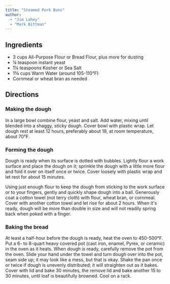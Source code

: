 ```yaml
---
title: "Steamed Pork Buns"
author:
  - "Jim Lahey"
  - "Mark Bittman"
---
```


## Ingredients

- 3 cups All-Purpose Flour or Bread Flour, plus more for dusting
- ¼ teaspoon instant yeast
- 1¼ teaspoons Kosher or Sea Salt
- 1⅝ cups Warm Water (around 105-110°F)
- Cornmeal or wheat bran as needed

## Directions

### Making the dough

In a large bowl combine flour, yeast and salt. Add water, mixing until blended into a shaggy, sticky dough. Cover bowl with plastic wrap. Let dough rest at least 12 hours, preferably about 18, at room temperature, about 70°F.

### Forming the dough

Dough is ready when its surface is dotted with bubbles. Lightly flour a work surface and place the dough on it; sprinkle the dough with a little more flour and fold it over on itself once or twice. Cover loosely with plastic wrap and let rest for about 15 minutes.

Using just enough flour to keep the dough from sticking to the work surface or to your fingers, gently and quickly shape dough into a ball. Generously coat a cotton towel (not terry cloth) with flour, wheat bran, or cornmeal. Cover with another cotton towel and let rise for about 2 hours. When it's ready, dough will be more than double in size and will not readily spring back when poked with a finger.

### Baking the bread

At least a half-hour before the dough is ready, heat the oven to 450-500°F. Put a 6- to 8-quart heavy covered pot (cast iron, enamel, Pyrex, or ceramic) in the oven as it heats. When dough is ready, carefully remove the pot from the oven. Slide your hand under the towel and turn dough over into the pot, seam side up; it may look like a mess, but that is okay. Shake the pan once or twice if dough is unevenly distributed; it will straighten out as it bakes. Cover with lid and bake 30 minutes, the remove lid and bake another 15 to 30 minutes, until loaf is beautifully browned. Cool on a rack.
